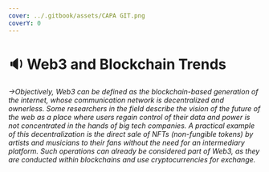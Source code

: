```yaml
---
cover: ../.gitbook/assets/CAPA GIT.png
coverY: 0
---
```


# 🔉 Web3 and Blockchain Trends

_->Objectively, Web3 can be defined as the blockchain-based generation of the internet, whose communication network is decentralized and ownerless. Some researchers in the field describe the vision of the future of the web as a place where users regain control of their data and power is not concentrated in the hands of big tech companies. A practical example of this decentralization is the direct sale of NFTs (non-fungible tokens) by artists and musicians to their fans without the need for an intermediary platform. Such operations can already be considered part of Web3, as they are conducted within blockchains and use cryptocurrencies for exchange._
